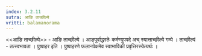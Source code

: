 ```yaml
---
index: 3.2.11
sutra: आङि ताच्छील्ये
vritti: balamanorama
---
```


<<आङि ताच्छील्ये>> - आङि ताच्छील्ये । आङ्पूर्वाद्धरतेः कर्मण्युपपदे अच् स्यात्ताच्छील्ये गम्ये । ताच्छील्यं - तत्स्वभावता । पुष्पाहर इति । पुष्पाहरणे फलानपेक्षमेव स्वाभाविकी प्रवृत्तिरस्येत्यर्थः । 